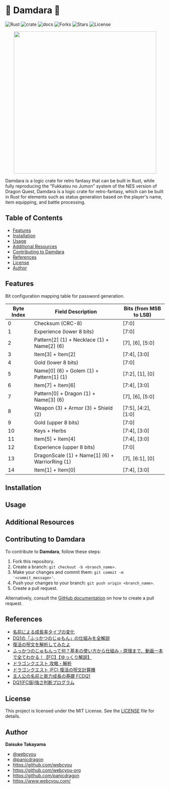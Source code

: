 # 🏰 Damdara 🦀

![Rust](https://img.shields.io/badge/made%20with-Rust-red)
![crate](https://img.shields.io/crates/v/damdara.svg)
![docs](https://docs.rs/damdara/badge.svg)
![Forks](https://img.shields.io/github/forks/retrodig/damdara)
![Stars](https://img.shields.io/github/stars/retrodig/damdara)
![License](https://img.shields.io/github/license/retrodig/damdara)

<p align="center">
  <img width="450" src="https://github.com/user-attachments/assets/d6a206a2-3f08-4e7d-8192-1266e8f803a9">
</p>

Damdara is a logic crate for retro fantasy that can be built in Rust, while fully reproducing the "Fukkatsu no Jumon"
system of the NES version of Dragon Quest,
Damdara is a logic crate for retro-fantasy, which can be built in Rust for elements such as status generation based on
the player's name, item equipping, and battle processing.

## Table of Contents

- [Features](#features)
- [Installation](#installation)
- [Usage](#usage)
- [Additional Resources](#additional-resources)
- [Contributing to Damdara](#contributing-to-Damdara)
- [References](#references)
- [License](#license)
- [Author](#author)

## Features

Bit configuration mapping table for password generation.

 Byte Index | Field Description                               | Bits (from MSB to LSB) 
------------|-------------------------------------------------|------------------------
 0          | Checksum (CRC-8)                                | [7:0]                  
 1          | Experience (lower 8 bits)                       | [7:0]                  
 2          | Pattern[2] (1) + Necklace (1) + Name[2] (6)     | [7], [6], [5:0]        
 3          | Item[3] + Item[2]                               | [7:4], [3:0]           
 4          | Gold (lower 8 bits)                             | [7:0]                  
 5          | Name[0] (6) + Golem (1) + Pattern[1] (1)        | [7:2], [1], [0]        
 6          | Item[7] + Item[6]                               | [7:4], [3:0]           
 7          | Pattern[0] + Dragon (1) + Name[3] (6)           | [7], [6], [5:0]        
 8          | Weapon (3) + Armor (3) + Shield (2)             | [7:5], [4:2], [1:0]    
 9          | Gold (upper 8 bits)                             | [7:0]                  
 10         | Keys + Herbs                                    | [7:4], [3:0]           
 11         | Item[5] + Item[4]                               | [7:4], [3:0]           
 12         | Experience (upper 8 bits)                       | [7:0]                  
 13         | DragonScale (1) + Name[1] (6) + WarriorRing (1) | [7], [6:1], [0]        
 14         | Item[1] + Item[0]                               | [7:4], [3:0]           

## Installation

## Usage

## Additional Resources

## Contributing to Damdara

To contribute to **Damdara**, follow these steps:

1. Fork this repository.
2. Create a branch: `git checkout -b <branch_name>`.
3. Make your changes and commit them: `git commit -m '<commit_message>'`.
4. Push your changes to your branch: `git push origin <branch_name>`.
5. Create a pull request.

Alternatively, consult
the [GitHub documentation](https://docs.github.com/en/pull-requests/collaborating-with-pull-requests) on how to create a
pull request.

## References

- [名前による成長率タイプの変化](https://way78.com/dq1/fc/name.html)
- [DQ1の「ふっかつのじゅもん」の仕組みを全解説](https://qiita.com/musemyuzu/items/eb08f7790df356434e0f?utm_source=pocket_shared)
- [復活の呪文を解析してみたよ](https://qiita.com/yoshi389111/items/29ade2f62483e9c095d9)
- [ふっかつのじゅもんって何？基本の使い方から仕組み・原理まで、動画一本で全てわかる！【FC】【ゆっくり解説】](https://youtu.be/a15mmjJqQKo?si=zJ2SahsbcKoeZSSP)
- [ドラゴンクエスト 攻略・解析](https://gcgx.games/dq1/)
- [ドラゴンクエスト (FC) 復活の呪文計算機](https://taotao54321.github.io/DQ1PasswordCalc/)
- [主人公の名前と能力成長の基礎 FCDQ1](https://dqff.sakura.ne.jp/dq1fc/data/lvup-name.html)
- [DQ1(FC版)強さ判断プログラム](https://sutton-kyouwa.com/cgi-bin/dq1.cgi)

## License

This project is licensed under the MIT License. See the [LICENSE](/LICENSE) file for details.

## Author

**Daisuke Takayama**

- [@webcyou](https://twitter.com/webcyou)
- [@panicdragon](https://twitter.com/panicdragon)
- <https://github.com/webcyou>
- <https://github.com/webcyou-org>
- <https://github.com/panicdragon>
- <https://www.webcyou.com/>